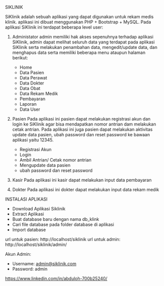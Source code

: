 SIKLINIK

SiKlinik adalah sebuah aplikasi yang dapat digunakan untuk rekam medis klinik. aplikasi ini dibuat menggunakan PHP + Bootstrap + MySQL.
Pada aplikasi SiKlinik ini terdapat beberapa level user:

1. Administator
   admin memiliki hak akses sepenuhnya terhadap aplikasi SiKlinik, admin dapat melihat seluruh data yang terdapat pada aplikasi SiKlinik serta melakukan penambahan data, mengedit/update data, dan menghapus data serta memiliki beberapa menu ataupun halaman berikut:

   - Home
   - Data Pasien
   - Data Perawat
   - Data Dokter
   - Data Obat
   - Data Rekam Medik
   - Pembayaran
   - Laporan
   - Data User

2. Pasien
   Pada aplikasi ini pasien dapat melakukan registrasi akun dan login ke SiKlinik agar bisa mendapatkan nomor antrian dam melakukan cetak antrian. Pada aplikasi ini juga pasien dapat melakukan aktivitas update data pasien, ubah password dan reset password ke bawaan aplikasi yaitu 12345.

   - Registrasi Akun
   - Login
   - Ambil Antrian/ Cetak nomor antrian
   - Mengupdate data pasien
   - ubah password dan reset password

3. Kasir
   Pada aplikasi ini kasir dapat melakukan input data pembayaran

4. Dokter
   Pada aplikasi ini dokter dapat melakukan input data rekam medik

INSTALASI APLIKASI

- Download Aplikasi Siklinik
- Extract Aplikasi
- Buat database baru dengan nama db_klink
- Cari file database pada folder database di aplikasi
- Import database

url untuk pasien: http://localhost/siklinik
url untuk admin: http://localhost/siklinik/admin/

Akun Admin:

- Username: admin@siklinik.com
- Password: admin

https://www.linkedin.com/in/abduloh-700b25240/
